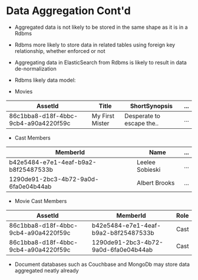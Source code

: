 # Data Aggregation Cont'd #

* Aggregated data is not likely to be stored in the same shape as it is in a Rdbms
* Rdbms more likely to store data in related tables using foreign key relationship, whether enforced or not
* Aggregating data in ElasticSearch from Rdbms is likely to result in data de-normalization
* Rdbms likely data model:

* Movies  

| AssetId | Title | ShortSynopsis | ... |  
| - | - | - | - |  
| 86c1bba8-d18f-4bbc-9cb4-a90a4220f59c | My First Mister | Desperate to escape the.. | ... |

* Cast Members  

| MemberId | Name | ... |  
| - | - | - |  
| b42e5484-e7e1-4eaf-b9a2-b8f25487533b | Leelee Sobieski | ... |  
| 1290de91-2bc3-4b72-9a0d-6fa0e04b44ab | Albert Brooks | ... |  

* Movie Cast Members  

| AssetId | MemberId | Role |  
| - | - | - |  
| 86c1bba8-d18f-4bbc-9cb4-a90a4220f59c | b42e5484-e7e1-4eaf-b9a2-b8f25487533b | Cast |
| 86c1bba8-d18f-4bbc-9cb4-a90a4220f59c | 1290de91-2bc3-4b72-9a0d-6fa0e04b44ab | Cast |

* Document databases such as Couchbase and MongoDb may store data aggregated neatly already